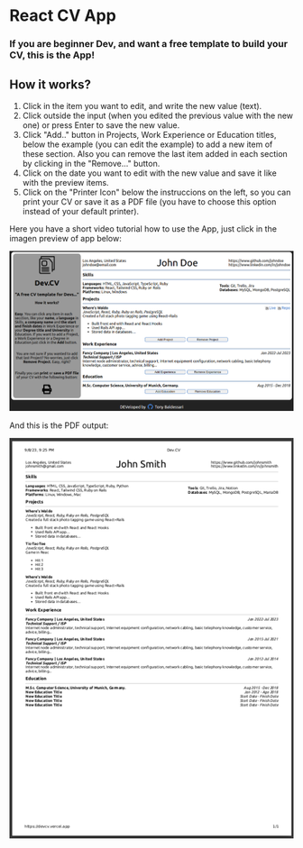 # React CV App

### If you are beginner Dev, and want a free template to build your CV, this is the App! 

## How it works?
1. Click in the item you want to edit, and write the new value (text).
2. Click outside the input (when you edited the previous value with the new one) or press Enter to save the new value.
3. Click "Add.." button in Projects, Work Experience or Education titles, below the example (you can edit the example) to add a new item of these section. Also you can remove the last item added in each section by clicking in the "Remove..." button.
4. Click on the date you want to edit with the new value and save it like with the preview items.
5. Click on the "Printer Icon" below the instruccions on the left, so you can print your CV or save it as a PDF file (you have to choose this option instead of your default printer).

Here you have a short video tutorial how to use the App, 
just click in the imagen preview of app below:

[![DevCV App](https://github.com/tonybalde/reactcv/blob/main/src/images/devcvpreview.png)](https://www.youtube.com/watch?v=QwLLN-SqhGY)

And this is the PDF output:

[![DevCV App](https://github.com/tonybalde/reactcv/blob/main/src/images/pdfdevcvpreview.png)](https://github.com/tonybalde/reactcv/blob/main/src/files/devcv.pdfg)





